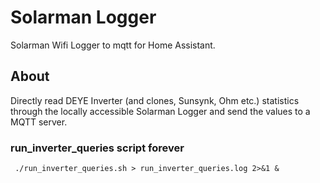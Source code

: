 # Solarman Logger #

Solarman Wifi Logger to mqtt for Home Assistant.

## About ##

Directly read DEYE Inverter (and clones, Sunsynk, Ohm etc.) statistics through the locally accessible Solarman Logger and send the values to a MQTT server.

### run_inverter_queries script forever

```
 ./run_inverter_queries.sh > run_inverter_queries.log 2>&1 & 
```